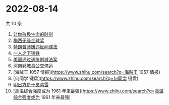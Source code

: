 # 2022-08-14

共 10 条

<!-- BEGIN -->
<!-- 最后更新时间 Sun Aug 14 2022 00:13:03 GMT+0800 (China Standard Time) -->

1. [让你敬畏生命的时刻](https://www.zhihu.com/search?q=让你敬畏生命的时刻)
1. [梅西无缘金球奖](https://www.zhihu.com/search?q=梅西无缘金球奖)
1. [特朗普涉嫌违反间谍法](https://www.zhihu.com/search?q=特朗普涉嫌违反间谍法)
1. [一人之下锈铁](https://www.zhihu.com/search?q=一人之下锈铁)
1. [美国通过通胀削减法案](https://www.zhihu.com/search?q=美国通过通胀削减法案)
1. [河南郸城县公交停运](https://www.zhihu.com/search?q=河南郸城县公交停运)
1. [海贼王 1057 情报](https://www.zhihu.com/search?q=海贼王 1057 情报)
1. [何同学 键盘](https://www.zhihu.com/search?q=何同学 键盘)
1. [明日方舟干员鸿雪](https://www.zhihu.com/search?q=明日方舟干员鸿雪)
1. [高温综合强度或为 1961 年来最强](https://www.zhihu.com/search?q=高温综合强度或为 1961 年来最强)

<!-- END -->
